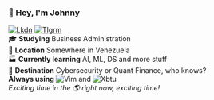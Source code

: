 ### :wave: Hey, I'm Johnny
[![Lkdn](https://img.shields.io/badge/linkedin-%230077B5.svg?&style=for-the-badge&logo=linkedin&logoColor=white)](https://linkedin.com/in/johnny-vergara/)  [![Tlgrm](https://img.shields.io/badge/telegram-D14836?color=2CA5E0&style=for-the-badge&logo=telegram&logoColor=white)](https://img.shields.io/badge/telegram-D14836?color=2CA5E0&style=for-the-badge&logo=telegram&logoColor=white)<br/>
:mortar_board: **Studying** Business Administration<br/>
:round_pushpin: **Location** Somewhere in Venezuela<br/>
:factory: **Currently learning** AI, ML, DS and more stuff<br/>
:triangular_flag_on_post: **Destination** Cybersecurity or Quant Finance, who knows?<br/>
**Always using**
![Vim](https://img.shields.io/badge/vim-019733?&style=for-the-badge&logo=vim&logoColor=white) and ![Xbtu](https://img.shields.io/badge/xubuntu-2284F2?&style=for-the-badge&logo=xfce&logoColor=white)<br/>
*Exciting time in the :earth_americas: right now, exciting time!*
